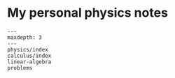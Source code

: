 # My personal physics notes

```{toctree}
---
maxdepth: 3
---
physics/index
calculus/index
linear-algebra
problems
```
